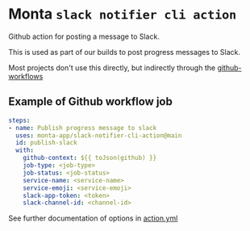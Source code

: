# Monta `slack notifier cli action`

Github action for posting a message to Slack.

This is used as part of our builds to post progress messages to Slack.

Most projects don't use this directly, but indirectly through the [github-workflows](https://github.com/monta-app/github-workflows)

## Example of Github workflow job

```yaml
steps:
- name: Publish progress message to slack
  uses: monta-app/slack-notifier-cli-action@main
  id: publish-slack
  with:
    github-context: ${{ toJson(github) }}
    job-type: <job-type>
    job-status: <job-status>
    service-name: <service-name>
    service-emoji: <service-emoji>
    slack-app-token: <token>
    slack-channel-id: <channel-id>
```

See further documentation of options in [action.yml](./action.yml)
